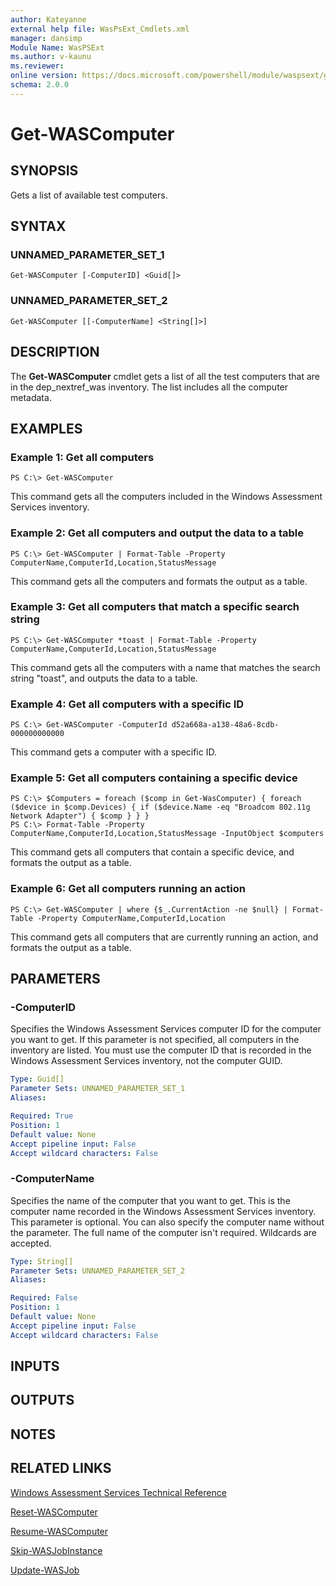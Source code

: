 ```yaml
---
author: Kateyanne
external help file: WasPsExt_Cmdlets.xml
manager: dansimp
Module Name: WasPSExt
ms.author: v-kaunu
ms.reviewer: 
online version: https://docs.microsoft.com/powershell/module/waspsext/get-wascomputer?view=windowsserver2012-ps&wt.mc_id=ps-gethelp
schema: 2.0.0
---
```


# Get-WASComputer

## SYNOPSIS
Gets a list of available test computers.

## SYNTAX

### UNNAMED_PARAMETER_SET_1
```
Get-WASComputer [-ComputerID] <Guid[]>
```

### UNNAMED_PARAMETER_SET_2
```
Get-WASComputer [[-ComputerName] <String[]>]
```

## DESCRIPTION
The **Get-WASComputer** cmdlet gets a list of all the test computers that are in the dep_nextref_was inventory.
The list includes all the computer metadata.

## EXAMPLES

### Example 1: Get all computers
```
PS C:\> Get-WASComputer
```

This command gets all the computers included in the Windows Assessment Services inventory.

### Example 2: Get all computers and output the data to a table
```
PS C:\> Get-WASComputer | Format-Table -Property ComputerName,ComputerId,Location,StatusMessage
```

This command gets all the computers and formats the output as a table.

### Example 3: Get all computers that match a specific search string
```
PS C:\> Get-WASComputer *toast | Format-Table -Property ComputerName,ComputerId,Location,StatusMessage
```

This command gets all the computers with a name that matches the search string "toast", and outputs the data to a table.

### Example 4: Get all computers with a specific ID
```
PS C:\> Get-WASComputer -ComputerId d52a668a-a138-48a6-8cdb-000000000000
```

This command gets a computer with a specific ID.

### Example 5: Get all computers containing a specific device
```
PS C:\> $Computers = foreach ($comp in Get-WasComputer) { foreach ($device in $comp.Devices) { if ($device.Name -eq "Broadcom 802.11g Network Adapter") { $comp } } } 
PS C:\> Format-Table -Property ComputerName,ComputerId,Location,StatusMessage -InputObject $computers
```

This command gets all computers that contain a specific device, and formats the output as a table.

### Example 6: Get all computers running an action
```
PS C:\> Get-WASComputer | where {$_.CurrentAction -ne $null} | Format-Table -Property ComputerName,ComputerId,Location
```

This command gets all computers that are currently running an action, and formats the output as a table.

## PARAMETERS

### -ComputerID
Specifies the Windows Assessment Services computer ID for the computer you want to get.
If this parameter is not specified, all computers in the inventory are listed.
You must use the computer ID that is recorded in the Windows Assessment Services inventory, not the computer GUID.

```yaml
Type: Guid[]
Parameter Sets: UNNAMED_PARAMETER_SET_1
Aliases: 

Required: True
Position: 1
Default value: None
Accept pipeline input: False
Accept wildcard characters: False
```

### -ComputerName
Specifies the name of the computer that you want to get.
This is the computer name recorded in the Windows Assessment Services inventory.
This parameter is optional.
You can also specify the computer name without the parameter.
The full name of the computer isn't required.
Wildcards are accepted.

```yaml
Type: String[]
Parameter Sets: UNNAMED_PARAMETER_SET_2
Aliases: 

Required: False
Position: 1
Default value: None
Accept pipeline input: False
Accept wildcard characters: False
```

## INPUTS

## OUTPUTS

## NOTES

## RELATED LINKS

[Windows Assessment Services Technical Reference](https://go.microsoft.com/fwlink/?LinkId=215628)

[Reset-WASComputer](./Reset-WASComputer.md)

[Resume-WASComputer](./Resume-WASComputer.md)

[Skip-WASJobInstance](./Skip-WASJobInstance.md)

[Update-WASJob](./Update-WASJob.md)

